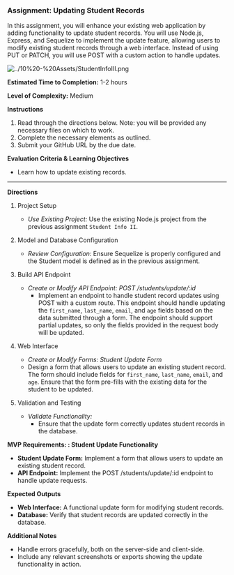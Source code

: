 ### Assignment: Updating Student Records

In this assignment, you will enhance your existing web application by adding functionality to update student records. You will use Node.js, Express, and Sequelize to implement the update feature, allowing users to modify existing student records through a web interface. Instead of using PUT or PATCH, you will use POST with a custom action to handle updates.

![../10%20-%20Assets/StudentInfoIII.png](../10%20-%20Assets/StudentInfoIII.png)

**Estimated Time to Completion:** 1-2 hours

**Level of Complexity:** Medium

**Instructions**

1. Read through the directions below. Note: you will be provided any necessary files on which to work.
2. Complete the necessary elements as outlined.
3. Submit your GitHub URL by the due date.

**Evaluation Criteria & Learning Objectives**

- Learn how to update existing records.

---

**Directions**

1. Project Setup
    - *Use Existing Project:* Use the existing Node.js project from the previous assignment `Student Info II`.

2. Model and Database Configuration
    - *Review Configuration:* Ensure Sequelize is properly configured and the Student model is defined as in the previous assignment.

3. Build API Endpoint
    - *Create or Modify API Endpoint: POST /students/update/:id*
        - Implement an endpoint to handle student record updates using POST with a custom route. This endpoint should handle updating the `first_name`, `last_name`, `email`, and `age` fields based on the data submitted through a form. The endpoint should support partial updates, so only the fields provided in the request body will be updated.

4. Web Interface
    - *Create or Modify Forms: Student Update Form*
    - Design a form that allows users to update an existing student record. The form should include fields for `first_name`, `last_name`, `email`, and `age`. Ensure that the form pre-fills with the existing data for the student to be updated.

5. Validation and Testing
    - *Validate Functionality:*
        - Ensure that the update form correctly updates student records in the database.

**MVP Requirements: : Student Update Functionality**

- **Student Update Form:** Implement a form that allows users to update an existing student record.
- **API Endpoint:** Implement the POST /students/update/:id endpoint to handle update requests.

**Expected Outputs**

- **Web Interface:** A functional update form for modifying student records.
- **Database:** Verify that student records are updated correctly in the database.

**Additional Notes**

- Handle errors gracefully, both on the server-side and client-side.
- Include any relevant screenshots or exports showing the update functionality in action.